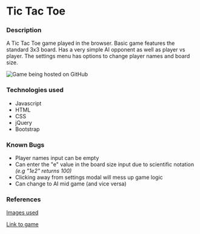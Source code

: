 # Tic Tac Toe

### Description
A Tic Tac Toe game played in the browser. Basic game features the standard 3x3 board. Has a very simple AI opponent as well as player vs player. The settings menu has options to change player names and board size.


![Game being hosted on GitHub](https://i.imgur.com/ZmaBrQl.png "Game being hosted on GitHub")

### Technologies used
* Javascript
* HTML
* CSS
* jQuery
* Bootstrap

### Known Bugs
* Player names input can be empty
* Can enter the "e" value in the board size input due to scientific notation *(e.g "1e2" returns 100)*
* Clicking away from settings modal will mess up game logic
* Can change to AI mid game (and vice versa)

### References
[Images used](https://banner2.kisspng.com/20180502/lyw/kisspng-tic-tac-toe-board-game-clip-art-prompt-vector-5ae9d4d478b2b7.0388248715252738124944.jpg)




[Link to game](https://lau01.github.io/tic-tac-toe/)
